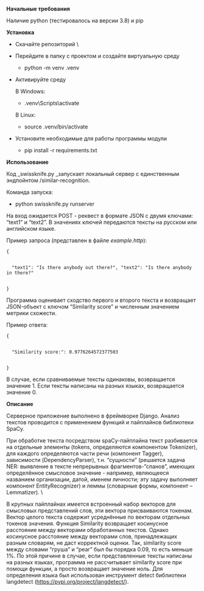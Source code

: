<!-- Output copied to clipboard! -->

<!-----
NEW: Check the "Suppress top comment" option to remove this info from the output.

Conversion time: 0.465 seconds.


Using this Markdown file:

1. Paste this output into your source file.
2. See the notes and action items below regarding this conversion run.
3. Check the rendered output (headings, lists, code blocks, tables) for proper
   formatting and use a linkchecker before you publish this page.

Conversion notes:

* Docs to Markdown version 1.0β31
* Sun Dec 12 2021 03:07:27 GMT-0800 (PST)
* Source doc: README
----->


**Начальные требования**

Наличие python (тестировалось на версии 3.8) и pip

**Установка**



* Скачайте репозиторий \

* Перейдите в папку с проектом и создайте виртуальную среду
    * python -m venv .venv
* Активируйте среду

    В Windows:

    * .venv\Scripts\activate

	В Linux:



    * source .venv/bin/activate
* Установите необходимые для работы программы модули
    * pip install -r requirements.txt

**Использование**

Код _swissknife.py _запускает локальный сервер с единственным эндпойнтом /similar-recognition. 

Команда запуска:



* python swissknife.py runserver

На вход ожидается POST - реквест в формате JSON  с двумя ключами: “text1” и “text2”. В значениях ключей передаются тексты на русском или английском языке. 

Пример запроса (представлен в файле _example.http_):

    {


      "text1": "Is there anybody out there?", "text2": "Is there anybody in there?"


    }


Программа оценивает сходство первого и второго текста и возвращает JSON-объект с ключом “Similarity score” и численным значением метрики схожести.

Пример ответа:


    {


      "Similarity score:": 0.9776264572377503


    }

 В случае, если сравниваемые тексты одинаковы, возвращается значение 1. Если тексты написаны на разных языках, возвращается значение 0.

**Описание**

Серверное приложение выполнено в фреймворке Django. Анализ текстов проводится с применением функций и пайплайнов библиотеки SpaCy.

При обработке текста посредством spaCy-пайплайна текст разбивается на отдельные элементы (tokens, определяются компонентом Tokenizer), для каждого определяются части речи (компонент Tagger), зависимости (DependencyParser), т.н. “сущности” (решается задача NER: выявление в тексте непрерывных фрагментов-”спанов”, имеющих определённое смысловое значение - например, являющееся названием организации, датой, именем личности; эту задачу выполняет компонент EntityRecognizer) и леммы (словарные формы, компонент – Lemmatizer). \


В крупных пайплайнах имеется встроенный набор векторов для смысловых представлений слов, эти вектора присваиваются токенам. Вектор целого текста содержит усреднённые по векторам отдельных токенов значения. Функция Similarity возвращает косинусное расстояние между векторами обработанных текстов. Однако косинусное расстояние между векторами слов, принадлежащих разным словарям, не даст корректной оценки. Так, similarity score между словами “груша” и “pear” был бы порядка 0.09, то есть меньше 1%. По этой причине в случае, если представленные тексты написаны на разных языках, программа не рассчитывает similarity score при помощи функции, а просто возвращает значение ноль. Для определения языка был использован инструмент detect библиотеки langdetect (https://pypi.org/project/langdetect/).
